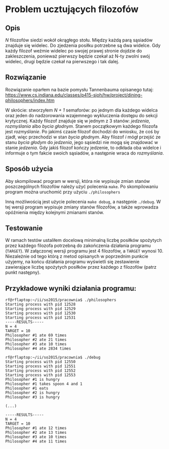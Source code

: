 Problem ucztujących filozofów
============

Opis
----
*N* filozofów siedzi wokół okrągłego stołu. Między każdą parą sąsiadów znajduje się widelec.
Do zjedzenia posiłku potrzebne są dwa widelce. Gdy każdy filozof weźmie widelec po swojej prawej
stronie dojdzie do zakleszczenia, ponieważ pierwszy będzie czekał aż N-ty zwolni swój widelec, drugi będzie
czekał na pierwszego i tak dalej.

Rozwiązanie
-----
Rozwiązanie oparłem na bazie pomysłu Tannenbauma opisanego tutaj:
https://www.cs.indiana.edu/classes/p415-sjoh/hw/project/dining-philosophers/index.htm

W skrócie: stworzyłem *N + 1* semaforów: po jednym dla każdego widelca oraz jeden do nadzorowania wzajemnego 
wykluczenia dostępu do sekcji krytycznej. Każdy filozof znajduje się w jednym z 3 stanów: *jedzenia*, *rozmyślania* albo 
*bycia głodnym*. Stanem początkowym każdego filozofa jest *rozmyślanie*. Po jakimś czasie filozof dochodzi do wniosku, 
że coś by zjadł, więc przechodzi w stan *bycia głodnym*. Aby filozof *i* mógł przejść ze stanu *bycia głodym* do *jedzenia*, 
jego sąsiedzi nie mogą się znajdować w stanie *jedzenia*. Gdy jakiś filozof kończy jedzenie, to odkłada oba widelce 
i informuje o tym fakcie swoich sąsiadów, a następnie wraca do *rozmyślania*.

Sposób użycia
-----
Aby skompilować program w wersji, która nie wypisuje zmian stanów poszczególnych filozofów należy użyć polecenia
`make`. Po skompilowaniu program można uruchomić przy użyciu `./philosophers`

Inną możliwością jest użycie polecenia `make debug`, a następnie `./debug`. W tej wersji program wypisuje zmiany stanów 
filozofów, a także wprowadza opóźnienia między kolejnymi zmianami stanów.

Testowanie
-------
W ramach testów ustaliłem docelową minimalną liczbę posiłków spożytych przez każdego filozofa potrzebną do zakończenia
działania programu (`TARGET`). W załączonej wersji programu jest 4 filozofów, a `TARGET` wynosi 10. Niezależnie od
tego którą z metod opisanych w poprzednim punkcie użyjemy, na końcu działania programu wyświetli się zestawienie
zawierające liczbę spożytych posiłków przez każdego z filozofów (patrz punkt następny).

Przykładowe wyniki działania programu:
--------
```
rf@rflaptop:~/ii/so2015/pracownia$ ./philosophers 
Starting process with pid 12528
Starting process with pid 12529
Starting process with pid 12530
Starting process with pid 12531
-----RESULTS-----
N = 4
TARGET = 10
Philosopher #1 ate 69 times
Philosopher #2 ate 21 times
Philosopher #3 ate 10 times
Philosopher #4 ate 2834 times
```
```
rf@rflaptop:~/ii/so2015/pracownia$ ./debug 
Starting process with pid 12550
Starting process with pid 12551
Starting process with pid 12552
Starting process with pid 12553
Philosopher #1 is hungry
Philosopher #1 takes spoon 4 and 1
Philosopher #1 eats
Philosopher #2 is hungry
Philosopher #3 is hungry

(...)

-----RESULTS-----
N = 4
TARGET = 10
Philosopher #1 ate 12 times
Philosopher #2 ate 13 times
Philosopher #3 ate 10 times
Philosopher #4 ate 11 times
```
